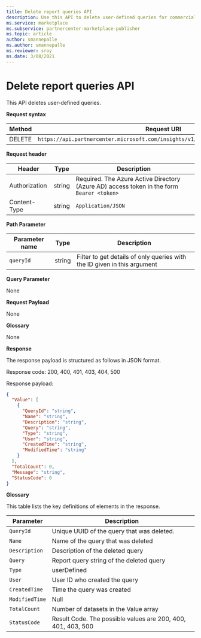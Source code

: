 ```yaml
---
title: Delete report queries API
description: Use this API to delete user-defined queries for commercial marketplace analytics. 
ms.service: marketplace 
ms.subservice: partnercenter-marketplace-publisher
ms.topic: article
author: smannepalle
ms.author: smannepalle
ms.reviewer: sroy
ms.date: 3/08/2021
---
```


# Delete report queries API

This API deletes user-defined queries.

**Request syntax**

| **Method** | **Request URI** |
| --- | --- |
| DELETE | `https://api.partnercenter.microsoft.com/insights/v1/cmp/ScheduledQueries/{queryId}` |

**Request header**

| **Header** | **Type** | **Description** |
| --- | --- | --- |
| Authorization | string | Required. The Azure Active Directory (Azure AD) access token in the form `Bearer <token>` |
| Content-Type | string | `Application/JSON` |

**Path Parameter**

| **Parameter name** | **Type** | **Description** |
| --- | --- | --- |
| `queryId` | string | Filter to get details of only queries with the ID given in this argument |

**Query Parameter**

None

**Request Payload**

None

**Glossary**

None

**Response**

The response payload is structured as follows in JSON format.

Response code: 200, 400, 401, 403, 404, 500

Response payload:

```json
{
  "Value": [
    {
      "QueryId": "string",
      "Name": "string",
      "Description": "string",
      "Query": "string",
      "Type": "string",
      "User": "string",
      "CreatedTime": "string",
      "ModifiedTime": "string"
    }
  ],
  "TotalCount": 0,
  "Message": "string",
  "StatusCode": 0
}
```

**Glossary**

This table lists the key definitions of elements in the response.

| **Parameter** | **Description** |
| --- | --- |
| `QueryId` | Unique UUID of the query that was deleted. |
| `Name` | Name of the query that was deleted |
| `Description` | Description of the deleted query |
| `Query` | Report query string of the deleted query |
| `Type` | userDefined |
| `User` | User ID who created the query |
| `CreatedTime` | Time the query was created |
| `ModifiedTime` | Null |
| `TotalCount` | Number of datasets in the Value array |
| `StatusCode` | Result Code. The possible values are 200, 400, 401, 403, 500 |
